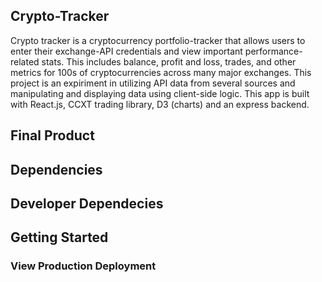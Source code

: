 ## Crypto-Tracker 

Crypto tracker is a cryptocurrency portfolio-tracker that allows users to enter their exchange-API credentials and view important performance-related stats. This includes balance, profit and loss, trades, and other metrics for 100s of cryptocurrencies across many major exchanges. This project is an expiriment in utilizing API data from several sources and manipulating and displaying data using client-side logic. This app is built with React.js, CCXT trading library, D3 (charts) and an express backend. 

## Final Product

## Dependencies

## Developer Dependecies 

## Getting Started

### View Production Deployment